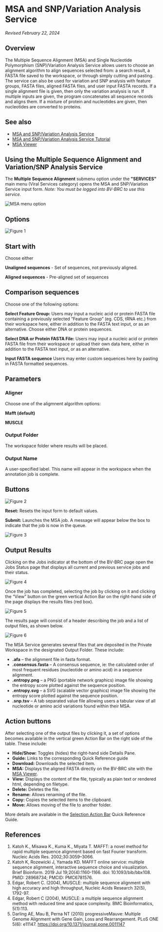 # MSA and SNP/Variation Analysis Service

*Revised February 22, 2024*

## Overview
The Multiple Sequence Alignment (MSA) and Single Nucleotide Polymorphism (SNP)/Variation Analysis Service allows users to choose an alignment algorithm to align sequences selected from: a search result, a FASTA file saved to the workspace, or through simply cutting and pasting. The service can also be used for variation and SNP analysis with feature groups, FASTA files, aligned FASTA files, and user input FASTA records. If a single alignment file is given, then only the variation analysis is run. If multiple inputs are given, the program concatenates all sequence records and aligns them. If a mixture of protein and nucleotides are given, then nucleotides are converted to proteins. 

## See also
* [MSA and SNP/Variation Analysis Service](https://bv-brc.org/app/MSA)
* [MSA and SNP/Variation Analysis Service Tutorial](/tutorial/msa_snp_variation/msa_snp_variation)
* [MSA Viewer](/quick_references/other/msa_viewer)

## Using the Multiple Sequence Alignment and Variation/SNP Analysis Service
The **Multiple Sequence Alignment** submenu option under the **"SERVICES"** main menu (Viral Services category) opens the MSA and SNP/Variation Service input form. *Note: You must be logged into BV-BRC to use this service.*

![MSA menu option](../images/bv_services_menu.png) 

## Options

![Figure 1](../images/msa_Picture1.png "Figure 1") 

## Start with
Choose either

**Unaligned sequences** - Set of sequences, not previously aligned.

**Aligned sequences** - Pre-aligned set of sequences

## Comparison sequences
Choose one of the following options: 

**Select Feature Group:** Users may input a nucleic acid or protein FASTA file containing a previously selected “Feature Group” (eg. CDS, tRNA etc.) from their workspace here, either in addition to the FASTA text input, or as an alternative. Choose either DNA or protein sequences.

**Select DNA or Protein FASTA File:** Users may input a nucleic acid or protein FASTA file from their workspace or upload their own data here, either in addition to the FASTA text input, or as an alternative. 

**Input FASTA sequence** Users may enter custom sequences here by pasting in FASTA formatted sequences. 

## Parameters

### Aligner 
Choose one of the aligmnent algorithm options:  

**Mafft (default)**

**MUSCLE**

### Output Folder
The workspace folder where results will be placed.

### Output Name
A user-specified label. This name will appear in the workspace when the annotation job is complete.

## Buttons
![Figure 2](../images/msa_Picture2.png "Figure 2") 

**Reset:** Resets the input form to default values.

**Submit:** Launches the MSA job. A message will appear below the box to indicate that the job is now in the queue.

![Figure 3](../images/msa_Picture3.png "Figure 3") 

## Output Results
Clicking on the Jobs indicator at the bottom of the BV-BRC page open the Jobs Status page that displays all current and previous service jobs and their status.

![Figure 4](../images/msa_Picture4.png "Figure 4") 

Once the job has completed, selecting the job by clicking on it and clicking the “View” button on the green vertical Action Bar on the right-hand side of the page displays the results files (red box).

![Figure 5](../images/msa_Picture5.png "Figure 5") 

The results page will consist of a header describing the job and a list of output files, as shown below.

![Figure 6](../images/msa_Picture6.png "Figure 6")

The MSA Service generates several files that are deposited in the Private Workspace in the designated Output Folder. These include:
  - **.afa** – the alignment file in fasta format.
  - **.consensus.fasta** – A consensus sequence, ie: the calculated order of most frequent residues (nucleotide or amino acid) in a sequence alignment. 
  - **.entropy.png** –  a PNG (portable network graphics) image file showing the entropy score plotted against the sequence position. 
  - **.entropy.svg** – a SVG (scalable vector graphics) image file showing the entropy score plotted against the sequence position.
  - **.snp.tsv** – A tab separated value file allowing users a tabular view of all nucleotide or amino acid variations found within their MSA.

## Action buttons
After selecting one of the output files by clicking it, a set of options becomes available in the vertical green Action Bar on the right side of the table. These include:
  - **Hide/Show:** Toggles (hides) the right-hand side Details Pane.
  - **Guide:** Links to the corresponding Quick Reference guide
  - **Download:** Downloads the selected item.
  - **MSA:** Displays the aligned FASTA directly on the BV-BRC site with the [MSA Viewer](/quick_references/other/msa_viewer).  
  - **View:** Displays the content of the file, typically as plain text or rendered html, depending on filetype.
  - **Delete:** Deletes the file.
  - **Rename:** Allows renaming of the file.
  - **Copy:** Copies the selected items to the clipboard.
  - **Move:** Allows moving of the file to another folder.
  
More details are available in the [Selection Action Bar](/quick_references/action_bar) Quick Reference Guide.

## References
1.	Katoh K., Misawa K., Kuma K., Miyata T. MAFFT: a novel method for rapid multiple sequence alignment based on fast Fourier transform. Nucleic Acids Res. 2002;30:3059–3066. 
2.	Katoh K, Rozewicki J, Yamada KD. MAFFT online service: multiple sequence alignment, interactive sequence choice and visualization. Brief Bioinform. 2019 Jul 19;20(4):1160-1166. doi: 10.1093/bib/bbx108. PMID: 28968734; PMCID: PMC6781576.
3.	Edgar, Robert C. (2004), MUSCLE: multiple sequence alignment with high accuracy and high throughput, Nucleic Acids Research 32(5), 1792-97. 
4.	Edgar, Robert C (2004), MUSCLE: a multiple sequence alignment method with reduced time and space complexity. BMC Bioinformatics, 5(1):113.
5.	Darling AE, Mau B, Perna NT (2010) progressiveMauve: Multiple Genome Alignment with Gene Gain, Loss and Rearrangement. PLoS ONE 5(6): e11147. https://doi.org/10.1371/journal.pone.0011147
